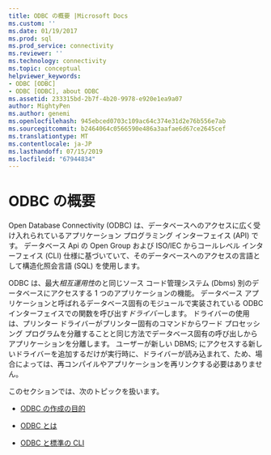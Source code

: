```yaml
---
title: ODBC の概要 |Microsoft Docs
ms.custom: ''
ms.date: 01/19/2017
ms.prod: sql
ms.prod_service: connectivity
ms.reviewer: ''
ms.technology: connectivity
ms.topic: conceptual
helpviewer_keywords:
- ODBC [ODBC]
- ODBC [ODBC], about ODBC
ms.assetid: 233315bd-2b7f-4b20-9978-e920e1ea9a07
author: MightyPen
ms.author: genemi
ms.openlocfilehash: 945ebced0703c109ac64c374e31d2e76b556e7ab
ms.sourcegitcommit: b2464064c0566590e486a3aafae6d67ce2645cef
ms.translationtype: MT
ms.contentlocale: ja-JP
ms.lasthandoff: 07/15/2019
ms.locfileid: "67944834"
---
```

# <a name="odbc-overview"></a>ODBC の概要
Open Database Connectivity (ODBC) は、データベースへのアクセスに広く受け入れられているアプリケーション プログラミング インターフェイス (API) です。 データベース Api の Open Group および ISO/IEC からコールレベル インターフェイス (CLI) 仕様に基づいていて、そのデータベースへのアクセスの言語として構造化照会言語 (SQL) を使用します。  
  
 ODBC は、最大*相互運用性*のと同じソース コード管理システム (Dbms) 別のデータベースにアクセスする 1 つのアプリケーションの機能。 データベース アプリケーションと呼ばれるデータベース固有のモジュールで実装されている ODBC インターフェイスでの関数を呼び出す*ドライバー*します。 ドライバーの使用は、プリンター ドライバーがプリンター固有のコマンドからワード プロセッシング プログラムを分離することと同じ方法でデータベース固有の呼び出しからアプリケーションを分離します。 ユーザーが新しい DBMS; にアクセスする新しいドライバーを追加するだけが実行時に、ドライバーが読み込まれて、ため、場合によっては、再コンパイルやアプリケーションを再リンクする必要はありません。  
  
 このセクションでは、次のトピックを扱います。  
  
-   [ODBC の作成の目的](../../odbc/reference/why-was-odbc-created.md)  
  
-   [ODBC とは](../../odbc/reference/what-is-odbc.md)  
  
-   [ODBC と標準の CLI](../../odbc/reference/odbc-and-the-standard-cli.md)

